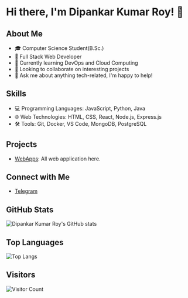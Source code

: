 # Hi there, I'm Dipankar Kumar Roy! 👋

## About Me
- 🎓 Computer Science Student(B.Sc.)
- 💼 Full Stack Web Developer
- 🌱 Currently learning DevOps and Cloud Computing
- 👯 Looking to collaborate on interesting projects
- 💬 Ask me about anything tech-related, I'm happy to help!

## Skills
- 💻 Programming Languages: JavaScript, Python, Java
- 🌐 Web Technologies: HTML, CSS, React, Node.js, Express.js
- 🛠️ Tools: Git, Docker, VS Code, MongoDB, PostgreSQL

## Projects
- [WebApps](https://project.dipkumar.com): All web application here.

## Connect with Me
- [Telegram](https://t.me/dipankarkumarroy)

## GitHub Stats
![Dipankar Kumar Roy's GitHub stats](https://github-readme-stats.vercel.app/api?username=dipankarkumarroy&show_icons=true&theme=dark)

## Top Languages
![Top Langs](https://github-readme-stats.vercel.app/api/top-langs/?username=dipankarkumarroy&layout=compact&theme=dark)

## Visitors
![Visitor Count](https://profile-counter.glitch.me/dipankarkumarroy/count.svg)


